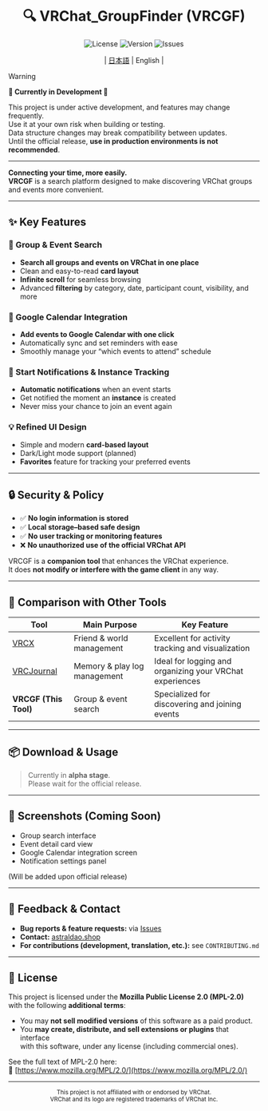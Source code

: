 <div align="center">

# 🔍 VRChat_GroupFinder (VRCGF)

![License](https://img.shields.io/github/license/aiueodayon/VRCGF?style=flat-square)
![Version](https://img.shields.io/github/v/release/aiueodayon/VRCGF?style=flat-square)
![Issues](https://img.shields.io/github/issues/aiueodayon/VRCGF?style=flat-square)

| [日本語](README.md) | English |

</div>

> [!WARNING]
> **🚧 Currently in Development 🚧**
>
> This project is under active development, and features may change frequently.  
> Use it at your own risk when building or testing.  
> Data structure changes may break compatibility between updates.  
> Until the official release, **use in production environments is not recommended**.

---

**Connecting your time, more easily.**  
**VRCGF** is a search platform designed to make discovering VRChat groups and events more convenient.

---

## ✨ Key Features

### 🧭 Group & Event Search

- **Search all groups and events on VRChat in one place**  
- Clean and easy-to-read **card layout**  
- **Infinite scroll** for seamless browsing  
- Advanced **filtering** by category, date, participant count, visibility, and more  

### 📅 Google Calendar Integration

- **Add events to Google Calendar with one click**  
- Automatically sync and set reminders with ease  
- Smoothly manage your “which events to attend” schedule  

### 🔔 Start Notifications & Instance Tracking

- **Automatic notifications** when an event starts  
- Get notified the moment an **instance** is created  
- Never miss your chance to join an event again  

### 💡 Refined UI Design

- Simple and modern **card-based layout**  
- Dark/Light mode support (planned)  
- **Favorites** feature for tracking your preferred events  

---

## 🔒 Security & Policy

- ✅ **No login information is stored**  
- ✅ **Local storage–based safe design**  
- ✅ **No user tracking or monitoring features**  
- ❌ **No unauthorized use of the official VRChat API**

VRCGF is a **companion tool** that enhances the VRChat experience.  
It does **not modify or interfere with the game client** in any way.

---

## 🧩 Comparison with Other Tools

| Tool | Main Purpose | Key Feature |
|------|---------------|--------------|
| [VRCX](https://github.com/vrcx-team/VRCX) | Friend & world management | Excellent for activity tracking and visualization |
| [VRCJournal](https://github.com/sakamotch/VRCJournal) | Memory & play log management | Ideal for logging and organizing your VRChat experiences |
| **VRCGF (This Tool)** | Group & event search | Specialized for discovering and joining events |

---

## 📦 Download & Usage

> Currently in **alpha stage**.  
> Please wait for the official release.

---

## 📸 Screenshots (Coming Soon)

- Group search interface  
- Event detail card view  
- Google Calendar integration screen  
- Notification settings panel  

(Will be added upon official release)

---

## 🤝 Feedback & Contact

- **Bug reports & feature requests:** via [Issues](https://github.com/aiueodayon/VRCGF/issues)  
- **Contact:** [astraldao.shop](https://astraldao.shop)  
- **For contributions (development, translation, etc.):** see `CONTRIBUTING.md`  

---

## 📄 License

This project is licensed under the **Mozilla Public License 2.0 (MPL-2.0)**  
with the following **additional terms**:

- You may **not sell modified versions** of this software as a paid product.  
- You **may create, distribute, and sell extensions or plugins** that interface  
  with this software, under any license (including commercial ones).  

See the full text of MPL-2.0 here:  
🔗 [https://www.mozilla.org/MPL/2.0/](https://www.mozilla.org/MPL/2.0/)

---

<div align="center">
<sub>This project is not affiliated with or endorsed by VRChat.<br>
VRChat and its logo are registered trademarks of VRChat Inc.</sub>
</div>
